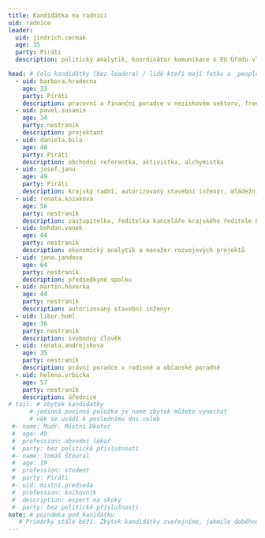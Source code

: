 ```yaml
---
title: Kandidátka na radnici
uid: radnice
leader:
  uid: jindrich.cermak
  age: 35
  party: Piráti
  description: politický analytik, koordinátor komunikace o EU Úřadu vlády ČR # zobrazuje se v komunalni-volby

head: # čelo kandidátky (bez leadera) / lidé kteří mají fotku a _people/jmeno.md
  - uid: barbora.hradecna
    age: 33
    party: Piráti
    description: pracovní a finanční poradce v neziskovém sektoru, freelancer 
  - uid: pavel.susanin
    age: 34
    party: nestraník
    description: projektant 
  - uid: daniela.bila
    age: 48
    party: Piráti 
    description: obchodní referentka, aktivistka, alchymistka
  - uid: josef.janu
    age: 49
    party: Piráti 
    description: krajský radní, autorizovaný stavební inženýr, mládežnický trenér míčových sportů
  - uid: renata.kozakova
    age: 56
    party: nestraník
    description: zastupitelka, ředitelka kanceláře krajského ředitele HZS Karlovarského kraje  
  - uid: bohdan.vanek
    age: 44
    party: nestraník
    description: ekonomický analytik a manažer rozvojových projektů 
  - uid: jana.jandova
    age: 64
    party: nestraník
    description: předsedkyně spolku 
  - uid: martin.hovorka
    age: 44
    party: nestraník
    description: autorizovaný stavební inženýr 
  - uid: libor.huml
    age: 36
    party: nestraník
    description: svobodný člověk 
  - uid: renata.andrejskova
    age: 35
    party: nestraník
    description: právní poradce v rodinné a občanské poradně 
  - uid: helena.vrbicka
    age: 57
    party: nestraník
    description: úřednice
# tail: # zbytek kandidatky
      # jedinná povinná položka je name zbytek můžete vynechat
      # věk se uvádí k poslednímu dni voleb
 #- name: Mudr. Místní Dkotor
 #  age: 49
 #  profession: obvodní lékař
 #  party: bez politické příslušnosti
 #- name: Tomáš Šťoural
 #  age: 19
 #  profession: student
 #  party: Piráti
 #- uid: mistni.predseda
 #  profession: knihovník
 #  description: expert na skoky
 #  party: bez politické příslušnosti
note: # poznámka pod kanidátku
   # Primárky stále běží. Zbytek kandidátky zveřejníme, jakmile doběhnou.
---
```

